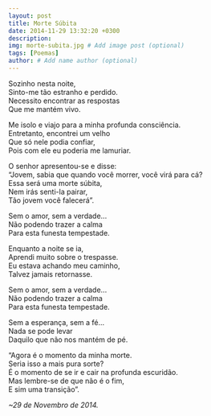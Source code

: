 ```yaml
---
layout: post
title: Morte Súbita
date: 2014-11-29 13:32:20 +0300
description: 
img: morte-subita.jpg # Add image post (optional)
tags: [Poemas]
author: # Add name author (optional)
---
```

<p>Sozinho nesta noite,<br>
Sinto-me tão estranho e perdido.<br>
Necessito encontrar as respostas<br>
Que me mantém vivo.</p>

<p>Me isolo e viajo para a minha profunda consciência.<br>
Entretanto, encontrei um velho<br>
Que só nele podia confiar,<br>
Pois com ele eu poderia me lamuriar.</p>

<p>O senhor apresentou-se e disse:<br>
“Jovem, sabia que quando você morrer, você virá para cá?<br>
Essa será uma morte súbita,<br>
Nem irás senti-la pairar,<br>
Tão jovem você falecerá”.<br>

<p>Sem o amor, sem a verdade...<br>
Não podendo trazer a calma<br>
Para esta funesta tempestade.</p>

<p>Enquanto a noite se ia,<br>
Aprendi muito sobre o trespasse.<br>
Eu estava achando meu caminho,<br>
Talvez jamais retornasse.</p>

<p>Sem o amor, sem a verdade...<br>
Não podendo trazer a calma<br>
Para esta funesta tempestade.<br>

<p>Sem a esperança, sem a fé...<br>
Nada se pode levar<br>
Daquilo que não nos mantém de pé.</p>

<p>“Agora é o momento da minha morte.<br>
Seria isso a mais pura sorte?<br>
É o momento de se ir e cair na profunda escuridão.<br>
Mas lembre-se de que não é o fim,<br>
E sim uma transição”.</p>

<i>~29 de Novembro de 2014.</i>
